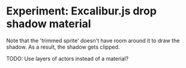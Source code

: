 # Experiment:  Excalibur.js drop shadow material

Note that the 'trimmed sprite' doesn't have room around it to draw the shadow.  As a result, the shadow gets clipped.


TODO:  Use layers of actors instead of a material?